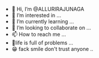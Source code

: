 - 👋 Hi, I’m @ALLURIRAJUNAGA
- 👀 I’m interested in ...
- 🌱 I’m currently learning ...
- 💞️ I’m looking to collaborate on ...
- 📫 How to reach me ...
- 🤕life is full of problems ... 
- 😁 fack smile don't trust anyone .. 

<!---
ALLURIRAJUNAGA/ALLURIRAJUNAGA is a ✨ special ✨ repository because its `README.md` (this file) appears on your GitHub profile.
You can click the Preview link to take a look at your changes.
--->

